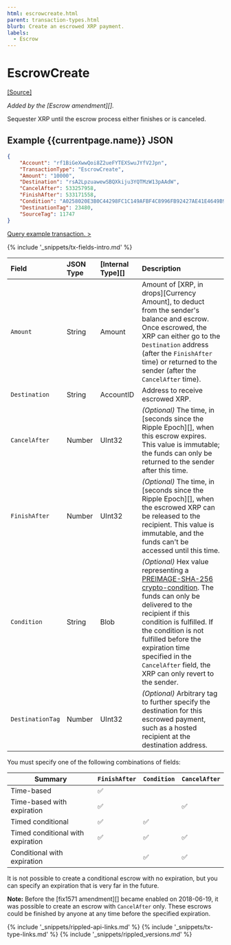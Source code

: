 ```yaml
---
html: escrowcreate.html
parent: transaction-types.html
blurb: Create an escrowed XRP payment.
labels:
  - Escrow
---
```

# EscrowCreate

[[Source]](https://github.com/XRPLF/rippled/blob/master/src/ripple/app/tx/impl/Escrow.cpp "Source")

_Added by the [Escrow amendment][]._

Sequester XRP until the escrow process either finishes or is canceled.

## Example {{currentpage.name}} JSON

```json
{
    "Account": "rf1BiGeXwwQoi8Z2ueFYTEXSwuJYfV2Jpn",
    "TransactionType": "EscrowCreate",
    "Amount": "10000",
    "Destination": "rsA2LpzuawewSBQXkiju3YQTMzW13pAAdW",
    "CancelAfter": 533257958,
    "FinishAfter": 533171558,
    "Condition": "A0258020E3B0C44298FC1C149AFBF4C8996FB92427AE41E4649B934CA495991B7852B855810100",
    "DestinationTag": 23480,
    "SourceTag": 11747
}
```

[Query example transaction. >](websocket-api-tool.html?server=wss%3A%2F%2Fxrplcluster.com%2F&req=%7B%22id%22%3A%22example_EscrowCreate%22%2C%22command%22%3A%22tx%22%2C%22transaction%22%3A%22C44F2EB84196B9AD820313DBEBA6316A15C9A2D35787579ED172B87A30131DA7%22%2C%22binary%22%3Afalse%7D)

{% include '_snippets/tx-fields-intro.md' %}
<!--{# fix md highlighting_ #}-->


| Field            | JSON Type | [Internal Type][] | Description               |
|:-----------------|:----------|:------------------|:--------------------------|
| `Amount`         | String    | Amount            | Amount of [XRP, in drops][Currency Amount], to deduct from the sender's balance and escrow. Once escrowed, the XRP can either go to the `Destination` address (after the `FinishAfter` time) or returned to the sender (after the `CancelAfter` time). |
| `Destination`    | String    | AccountID         | Address to receive escrowed XRP. |
| `CancelAfter`    | Number    | UInt32            | _(Optional)_ The time, in [seconds since the Ripple Epoch][], when this escrow expires. This value is immutable; the funds can only be returned to the sender after this time. |
| `FinishAfter`    | Number    | UInt32            | _(Optional)_ The time, in [seconds since the Ripple Epoch][], when the escrowed XRP can be released to the recipient. This value is immutable, and the funds can't be accessed until this time. |
| `Condition`      | String    | Blob              | _(Optional)_ Hex value representing a [PREIMAGE-SHA-256 crypto-condition](https://tools.ietf.org/html/draft-thomas-crypto-conditions-02#section-8.1). The funds can only be delivered to the recipient if this condition is fulfilled. If the condition is not fulfilled before the expiration time specified in the `CancelAfter` field, the XRP can only revert to the sender. |
| `DestinationTag` | Number    | UInt32            | _(Optional)_ Arbitrary tag to further specify the destination for this escrowed payment, such as a hosted recipient at the destination address. |

You must specify one of the following combinations of fields:

| Summary                           | `FinishAfter` | `Condition` | `CancelAfter` |
|-----------------------------------|---------------|-------------|---------------|
| Time-based                        | ✅            |             |               |
| Time-based with expiration        | ✅            |             | ✅            |
| Timed conditional                 | ✅            | ✅          |               |
| Timed conditional with expiration | ✅            | ✅          | ✅            |
| Conditional with expiration       |               | ✅          | ✅            |

It is not possible to create a conditional escrow with no expiration, but you can specify an expiration that is very far in the future.

**Note:** Before the [fix1571 amendment][] became enabled on 2018-06-19, it was possible to create an escrow with `CancelAfter` only. These escrows could be finished by anyone at any time before the specified expiration.


<!--{# common link defs #}-->
{% include '_snippets/rippled-api-links.md' %}
{% include '_snippets/tx-type-links.md' %}
{% include '_snippets/rippled_versions.md' %}
